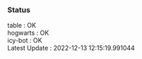 ### Status


table : OK  
hogwarts : OK  
icy-bot : OK  
Latest Update : 2022-12-13 12:15:19.991044
